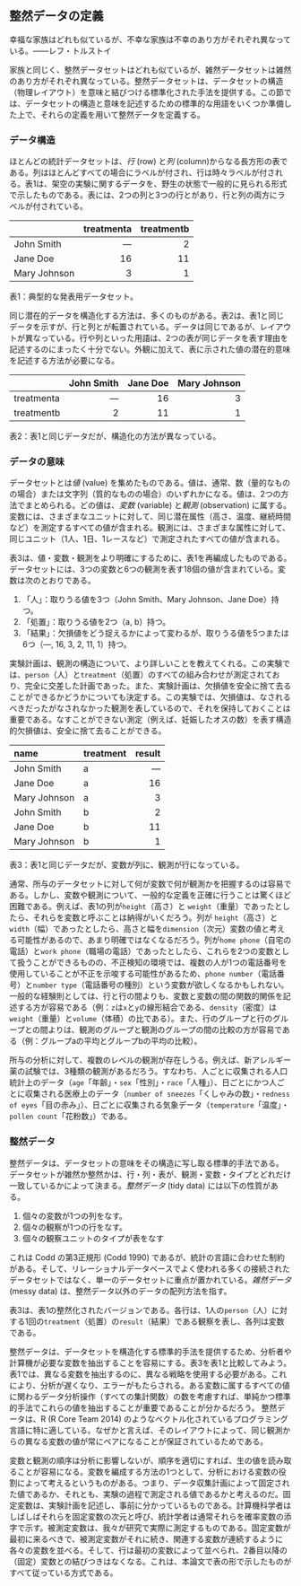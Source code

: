 ## 整然データの定義

幸福な家族はどれも似ているが、不幸な家族は不幸のあり方がそれぞれ異なっている。――レフ・トルストイ

家族と同じく、整然データセットはどれも似ているが、雑然データセットは雑然のあり方がそれぞれ異なっている。整然データセットは、データセットの構造（物理レイアウト）を意味と結びつける標準化された手法を提供する。この節では、データセットの構造と意味を記述するための標準的な用語をいくつか準備した上で、それらの定義を用いて整然データを定義する。

### データ構造

ほとんどの統計データセットは、*行* (row) と*列* (column)からなる長方形の表である。列はほとんどすべての場合にラベルが付され、行は時々ラベルが付される。表1は、架空の実験に関するデータを、野生の状態で一般的に見られる形式で示したものである。表には、2つの列と3つの行とがあり、行と列の両方にラベルが付されている。

|                     |  treatmenta |  treatmentb |
|:-------------|-----------:|-----------:|
| John Smith              |          ―|           2|
| Jane Doe              |          16|          11|
| Mary Johnson |           3|           1|

表1：典型的な発表用データセット。

同じ潜在的データを構造化する方法は、多くのものがある。表2は、表1と同じデータを示すが、行と列とが転置されている。データは同じであるが、レイアウトが異なっている。行や列といった用語は、2つの表が同じデータを表す理由を記述するのにまったく十分でない。外観に加えて、表に示された値の潜在的意味を記述する方法が必要になる。

|            |  John Smith |  Jane Doe |  Mary Johnson |
|:-----------|-----------:|---------:|-------------:|
| treatmenta |           ―|        16|             3|
| treatmentb |           2|        11|             1|

表2：表1と同じデータだが、構造化の方法が異なっている。

### データの意味

データセットとは*値* (value) を集めたものである。値は、通常、数（量的なものの場合）または文字列（質的なものの場合）のいずれかになる。値は、2つの方法でまとめられる。どの値は、*変数* (variable) と*観測* (observation) に属する。変数には、さまざまなユニットに対して、同じ潜在属性（高さ、温度、継続時間など）を測定するすべての値が含まれる。観測には、さまざまな属性に対して、同じユニット（1人、1日、1レースなど）で測定されたすべての値が含まれる。

表3は、値・変数・観測をより明確にするために、表1を再編成したものである。データセットには、3つの変数と6つの観測を表す18個の値が含まれている。変数は次のとおりである。

1. 「人」：取りうる値を3つ（John Smith、Mary Johnson、Jane Doe）持つ。
2. 「処置」：取りうる値を2つ（a, b）持つ。
3. 「結果」：欠損値をどう捉えるかによって変わるが、取りうる値を5つまたは6つ（―, 16, 3, 2, 11, 1）持つ。

実験計画は、観測の構造について、より詳しいことを教えてくれる。この実験では、`person`（人）と`treatment`（処置）のすべての組み合わせが測定されており、完全に交差した計画であった。また、実験計画は、欠損値を安全に捨て去ることができるかどうかについても決定する。この実験では、欠損値は、なされるべきだったがなされなかった観測を表しているので、それを保持しておくことは重要である。なすことができない測定（例えば、妊娠したオスの数）を表す構造的欠損値は、安全に捨て去ることができる。

| name         | treatment |  result|
|:-------------|:----|-------:|
| John Smith   | a   |       —|
| Jane Doe     | a   |      16|
| Mary Johnson | a   |       3|
| John Smith   | b   |       2|
| Jane Doe     | b   |      11|
| Mary Johnson | b   |       1|

表3：表1と同じデータだが、変数が列に、観測が行になっている。

通常、所与のデータセットに対して何が変数で何が観測かを把握するのは容易である。しかし、変数や観測について、一般的な定義を正確に行うことは驚くほど困難である。例えば、表1の列が`height`（高さ）と `weight`（重量）であったとしたら、それらを変数と呼ぶことは納得がいくだろう。列が `height`（高さ）と`width`（幅）であったとしたら、高さと幅を`dimension`（次元）変数の値と考える可能性があるので、あまり明確ではなくなるだろう。列が`home phone`（自宅の電話）と`work phone`（職場の電話）であったとしたら、これらを2つの変数として扱うことができるものの、不正検知の環境では、複数の人が1つの電話番号を使用していることが不正を示唆する可能性があるため、`phone number`（電話番号）と`number type`（電話番号の種別）という変数が欲しくなるかもしれない。一般的な経験則としては、行と行の間よりも、変数と変数の間の関数的関係を記述する方が容易である（例：`z`は`x`と`y`の線形結合である、`density`（密度）は`weight`（重量）と`volume`（体積）の比である）。また、行のグループと行のグループとの間よりは、観測のグループと観測のグループの間の比較の方が容易である（例：グループaの平均とグループbの平均の比較）。

所与の分析に対して、複数のレベルの観測が存在しうる。例えば、新アレルギー薬の試験では、3種類の観測があるだろう。すなわち、人ごとに収集される人口統計上のデータ（`age`「年齢」・`sex`「性別」・`race`「人種」）、日ごとにかつ人ごとに収集される医療上のデータ（`number of sneezes`「くしゃみの数」・`redness of eyes`「目の赤み」）、日ごとに収集される気象データ（`temperature`「温度」・`pollen count`「花粉数」）である。

### 整然データ
整然データは、データセットの意味をその構造に写し取る標準的手法である。 データセットが雑然か整然かは、行・列・表が、観測・変数・タイプとどれだけ一致しているかによって決まる。*整然データ* (tidy data) には以下の性質がある。

1. 個々の変数が1つの列をなす。
2. 個々の観察が1つの行をなす。
3. 個々の観察ユニットのタイプが表をなす

これは Codd の第3正規形 (Codd 1990) であるが、統計の言語に合わせた制約がある。そして、リレーショナルデータベースでよく使われる多くの接続されたデータセットではなく、単一のデータセットに重点が置かれている。*雑然データ* (messy data) は、整然データ以外のデータの配列方法を指す。

表3は、表1の整然化されたバージョンである。各行は、1人の`person`（人）に対する1回の`treatment`（処置）の`result`（結果）である観察を表し、各列は変数である。

整然データは、データセットを構造化する標準的手法を提供するため、分析者や計算機が必要な変数を抽出することを容易にする。表3を表1と比較してみよう。表1では、異なる変数を抽出するのに、異なる戦略を使用する必要がある。これにより、分析が遅くなり、エラーがもたらされる。ある変数に属するすべての値に関わるデータ分析操作（すべての集計関数）の数を考慮すれば、単純かつ標準的手法でこれらの値を抽出することが重要であることが分かるだろう。 整然データは、R (R Core Team 2014) のようなベクトル化されているプログラミング言語に特に適している。なぜかと言えば、そのレイアウトによって、同じ観測からの異なる変数の値が常にペアになることが保証されているためである。

変数と観測の順序は分析に影響しないが、順序を適切にすれば、生の値を読み取ることが容易になる。変数を編成する方法の1つとして、分析における変数の役割によって考えるというものがある。つまり、データ収集計画によって固定された値であるか、それとも、実験の過程で測定される値であるかと考えるのだ。固定変数は、実験計画を記述し、事前に分かっているものである。計算機科学者はしばしばそれらを固定変数の次元と呼び、統計学者は通常それらを確率変数の添字で示す。被測定変数は、我々が研究で実際に測定するものである。固定変数が最初に来るべきで、被測定変数がそれに続き、関連する変数が連続するように各々の変数を並べる。そして、行は最初の変数によって並べられ、2番目以降の（固定）変数との結びつきはなくなる。これは、本論文で表の形で示したものがすべて従っている方式である。
